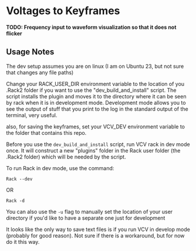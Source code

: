 # Voltages to Keyframes

**TODO: Frequency input to waveform visualization so that it does not flicker**

## Usage Notes
The dev setup assumes you are on linux (I am on Ubuntu 23, but not sure that changes any file paths)

Change your RACK_USER_DIR environment variable to the location of you .Rack2 folder if you want to use the "dev_build_and_install" script.
The script installs the plugin and moves it to the directory where it can be seen by rack when it is in development mode. Development mode allows you to see the output of stuff that you print to the log in the standard output of the terminal, very useful.

also, for saving the keyframes, set your VCV_DEV environment variable to the folder that contains this repo.

Before you use the ```dev_build_and_install``` script, run VCV rack in dev mode once. It will construct a new "plugins" folder in the Rack user folder (the .Rack2 folder) which will be needed by the script.

To run Rack in dev mode, use the command:

```
Rack --dev
```
OR
```
Rack -d
```

You can also use the ```-u``` flag to manually set the location of your user directory if you'd like to have a separate one just for development

It looks like the only way to save text files is if you run VCV in develop mode (probably for good reason). Not sure if there is a workaround, but for now do it this way.
